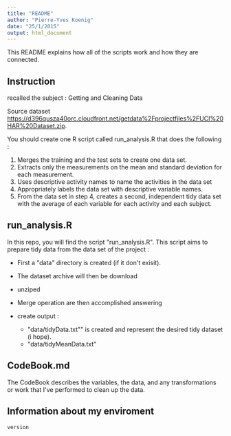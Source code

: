 ```yaml
---
title: "README"
author: "Pierre-Yves Koenig"
date: "25/1/2015"
output: html_document
---
```


This README explains how all of the scripts work and how they are connected.



## Instruction

recalled the subject : Getting and Cleaning Data

Source dataset https://d396qusza40orc.cloudfront.net/getdata%2Fprojectfiles%2FUCI%20HAR%20Dataset.zip.

You should create one R script called run_analysis.R that does the following :

1. Merges the training and the test sets to create one data set.
2. Extracts only the measurements on the mean and standard deviation for each measurement. 
3. Uses descriptive activity names to name the activities in the data set
4. Appropriately labels the data set with descriptive variable names. 
5. From the data set in step 4, creates a second, independent tidy data set with the average of each variable for each activity and each subject.

## run_analysis.R

In this repo, you will find the script "run_analysis.R". This script aims to prepare tidy data from the data set of the project :

 - First a "data" directory is created (if it don't exisit).
 - The dataset archive will then be download
 - unziped
 - Merge operation are then accomplished answering
 - create output :
 
    - "data/tidyData.txt"" is created and represent the desired tidy dataset (i hope).
    - "data/tidyMeanData.txt"

## CodeBook.md

The CodeBook describes the variables, the data, and any transformations or work that I've performed to clean up the data.

## Information about my enviroment
```{r}
version
```
